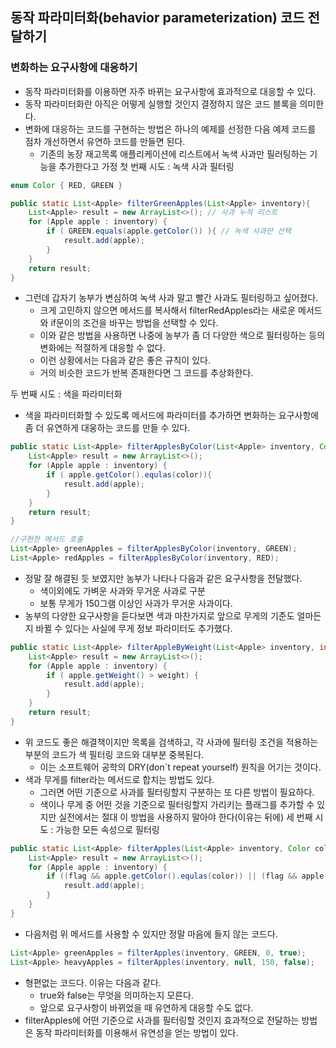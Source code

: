 ## 동작 파라미터화(behavior parameterization) 코드 전달하기
### 변화하는 요구사항에 대응하기
- 동작 파라미터화를 이용하면 자주 바뀌는 요구사항에 효과적으로 대응할 수 있다.
- 동작 파라미터화란 아직은 어떻게 실행할 것인지 결정하지 않은 코드 블록을 의미한다.
- 변화에 대응하는 코드를 구현하는 방법은 하나의 예제를 선정한 다음 예제 코드를 점차 개선하면서 유연하 코드를 만들면 된다.
    - 기존의 농장 재고목록 애플리케이션에 리스트에서 녹색 사과만 필러팅하는 기능을 추가한다고 가정
첫 번째 시도 : 녹색 사과 필터링
```java
enum Color { RED, GREEN }

public static List<Apple> filterGreenApples(List<Apple> inventory){
    List<Apple> result = new ArrayList<>(); // 사과 누적 리스트
    for (Apple apple : inventory) {
        if ( GREEN.equals(apple.getColor()) ){ // 녹색 사과만 선택
            result.add(apple);
        }
    }
    return result;
}
```
- 그런데 갑자기 농부가 변심하여 녹색 사과 말고 빨간 사과도 필터링하고 싶어졌다.
    - 크게 고민하지 않으면 메서드를 복사해서 filterRedApples라는 새로운 메서드와 if문이의 조건을 바꾸는 방법을 선택할 수 있다.
    - 이와 같은 방법을 사용하면 나중에 농부가 좀 더 다양한 색으로 필터링하는 등의 변화에는 적절하게 대응할 수 없다.
    - 이런 상황에서는 다음과 같은 좋은 규칙이 있다.
    - 거의 비슷한 코드가 반복 존재한다면 그 코드를 추상화한다.
    
두 번째 시도 : 색을 파라미터화
- 색을 파라미터화할 수 있도록 메서드에 파라미터를 추가하면 변화하는 요구사항에 좀 더 유연하게 대웅하는 코드를 만들 수 있다.
```java
public static List<Apple> filterApplesByColor(List<Apple> inventory, Color color) {
    List<Apple> result = new ArrayList<>();
    for (Apple apple : inventory) {
        if ( apple.getColor().equlas(color)){
            result.add(apple);
        }
    }
    return result;
}
```
```java
//구현한 메서드 호출
List<Apple> greenApples = filterApplesByColor(inventory, GREEN);
List<Apple> redApples = filterApplesByColor(inventory, RED);
```
- 정말 잘 해결된 듯 보였지만 농부가 나타나 다음과 같은 요구사항을 전달했다.
    - 색이외에도 가벼운 사과와 무거운 사과로 구분
    - 보통 무게가 150그램 이상인 사과가 무거운 사과이다.
- 농부의 다양한 요구사항을 듣다보면 색과 마찬가지로 앞으로 무게의 기준도 얼마든지 바뀔 수 있다는 사실에 무게 정보 파라미터도 추가했다.
```java
public static List<Apple> filterAppleByWeight(List<Apple> inventory, int weight){
    List<Apple> result = new ArrayList<>();
    for (Apple apple : inventory) {
        if ( apple.getWeight() > weight) {
            result.add(apple);
        }
    }
    return result;
}
```
- 위 코드도 좋은 해결책이지만 목록을 검색하고, 각 사과에 필터링 조건을 적용하는 부분의 코드가 색 필터링 코드와 대부분 중복된다.
    - 이는 소프트웨어 공학의 DRY(don`t repeat yourself) 원칙을 어기는 것이다.
- 색과 무게를 filter라는 메서드로 합치는 방법도 있다.
    - 그러면 어떤 기준으로 사과를 필터링할지 구분하는 또 다른 방법이 필요하다.
    - 색이나 무게 중 어떤 것을 기준으로 필터링할지 가리키는 플래그를 추가할 수 있지만 실전에서는 절대 이 방법을 사용하지 말아야 한다(이유는 뒤에)
세 번째 시도 : 가능한 모든 속성으로 필터링
```java
public static List<Apple> filterApples(List<Apple> inventory, Color color, int weight, boolean flag) {
    List<Apple> result = new ArrayList<>();
    for (Apple apple : inventory) {
        if ((flag && apple.getColor().equlas(color)) || (flag && apple.getWeight() > weight)) { // 색이나 무게를 선택하는 방법이 마음에 들지 않는다.
            result.add(apple);
        }
    }
} 
```
- 다음처럼 위 메서드를 사용할 수 있지만 정말 마음에 들지 않는 코드다.
```java
List<Apple> greenApples = filterApples(inventory, GREEN, 0, true);
List<Apple> heavyApples = filterApples(inventory, null, 150, false);
```
- 형편없는 코드다. 이유는 다음과 같다.
    - true와 false는 무엇을 의미하는지 모른다. 
    - 앞으로 요구사항이 바뀌었을 때 유연하게 대응할 수도 없다.
- filterApples에 어떤 기준으로 사과를 필터링할 것인지 효과적으로 전달하는 방법은 동작 파라미터화를 이용해서 유연성을 얻는 방법이 있다.
